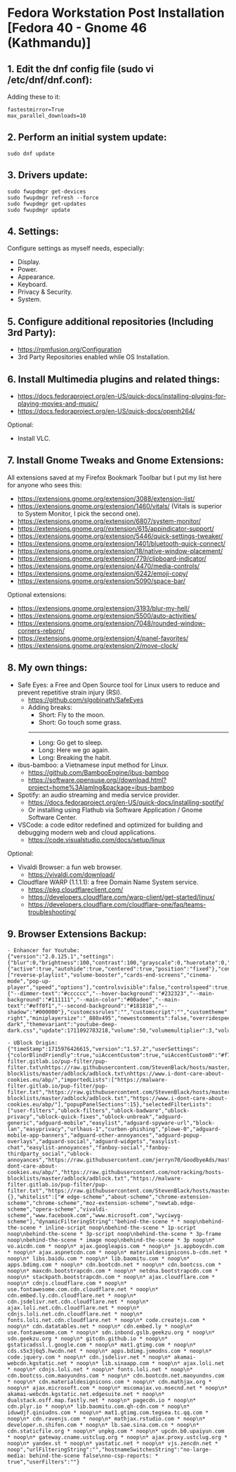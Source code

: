 # Fedora Workstation Post Installation [Fedora 40 - Gnome 46 (Kathmandu)]

## 1. Edit the dnf config file (sudo vi /etc/dnf/dnf.conf):
Adding these to it:

    fastestmirror=True
    max_parallel_downloads=10

## 2. Perform an initial system update:
    sudo dnf update

## 3. Drivers update:
    sudo fwupdmgr get-devices
    sudo fwupdmgr refresh --force
    sudo fwupdmgr get-updates
    sudo fwupdmgr update

## 4. Settings:
Configure settings as myself needs, especially:
- Display.
- Power.
- Appearance.
- Keyboard.
- Privacy & Security.
- System.

## 5. Configure additional repositories (Including 3rd Party):
- https://rpmfusion.org/Configuration
- 3rd Party Repositories enabled while OS Installation.

## 6. Install Multimedia plugins and related things:
- https://docs.fedoraproject.org/en-US/quick-docs/installing-plugins-for-playing-movies-and-music/
- https://docs.fedoraproject.org/en-US/quick-docs/openh264/

Optional:
- Install VLC.

## 7. Install Gnome Tweaks and Gnome Extensions:
All extensions saved at my Firefox Bookmark Toolbar but I put my list here for anyone who sees this:

- https://extensions.gnome.org/extension/3088/extension-list/
- https://extensions.gnome.org/extension/1460/vitals/ (Vitals is superior to System Monitor, I pick the second one).
- https://extensions.gnome.org/extension/6807/system-monitor/
- https://extensions.gnome.org//extension/615/appindicator-support/
- https://extensions.gnome.org/extension/5446/quick-settings-tweaker/
- https://extensions.gnome.org/extension/1401/bluetooth-quick-connect/
- https://extensions.gnome.org/extension/18/native-window-placement/
- https://extensions.gnome.org/extension/779/clipboard-indicator/
- https://extensions.gnome.org/extension/4470/media-controls/
- https://extensions.gnome.org/extension/6242/emoji-copy/
- https://extensions.gnome.org/extension/5090/space-bar/

Optional extensions:
- https://extensions.gnome.org/extension/3193/blur-my-hell/
- https://extensions.gnome.org/extension/5500/auto-activities/
- https://extensions.gnome.org/extension/7048/rounded-window-corners-reborn/
- https://extensions.gnome.org/extension/4/panel-favorites/
- https://extensions.gnome.org/extension/2/move-clock/

## 8. My own things:
- Safe Eyes: a Free and Open Source tool for Linux users to reduce and prevent repetitive strain injury (RSI).
    - https://github.com/slgobinath/SafeEyes
    - Adding breaks:
        - Short: Fly to the moon.
        - Short: Go touch some grass.
        ---
        - Long: Go get to sleep.
        - Long: Here we go again.
        - Long: Breaking the habit.
- ibus-bamboo: a Vietnamese input method for Linux.
    - https://github.com/BambooEngine/ibus-bamboo
    - https://software.opensuse.org//download.html?project=home%3Alamlng&package=ibus-bamboo
- Spotify: an audio streaming and media service provider.
    - https://docs.fedoraproject.org/en-US/quick-docs/installing-spotify/
    - Or installing using Flathub via Software Application / Gnome Software Center.
- VSCode: a code editor redefined and optimized for building and debugging modern web and cloud applications.
    - https://code.visualstudio.com/docs/setup/linux

Optional:
- Vivaldi Browser: a fun web browser.
    - https://vivaldi.com/download/
- Cloudflare WARP (1.1.1.1): a free Domain Name System service.
    - https://pkg.cloudflareclient.com/
    - https://developers.cloudflare.com/warp-client/get-started/linux/
    - https://developers.cloudflare.com/cloudflare-one/faq/teams-troubleshooting/

## 9. Browser Extensions Backup:
    - Enhancer for Youtube:
    {"version":"2.0.125.1","settings":{"blur":0,"brightness":100,"contrast":100,"grayscale":0,"huerotate":0,"invert":0,"saturate":100,"sepia":0,"applyvideofilters":false,"backgroundcolor":"#000000","backgroundopacity":85,"blackbars":false,"blockautoplay":true,"blockhfrformats":false,"blockwebmformats":false,"boostvolume":false,"cinemamode":false,"cinemamodewideplayer":true,"controlbar":{"active":true,"autohide":true,"centered":true,"position":"fixed"},"controls":["reverse-playlist","volume-booster","cards-end-screens","cinema-mode","pop-up-player","speed","options"],"controlsvisible":false,"controlspeed":true,"controlspeedmousebutton":false,"controlvolume":false,"controlvolumemousebutton":false,"convertshorts":false,"customcolors":{"--dimmer-text":"#cccccc","--hover-background":"#232323","--main-background":"#111111","--main-color":"#00adee","--main-text":"#eff0f1","--second-background":"#181818","--shadow":"#000000"},"customcssrules":"","customscript":"","customtheme":false,"darktheme":false,"date":1685191436467,"defaultvolume":false,"disableautoplay":true,"executescript":false,"expanddescription":false,"filter":"none","hidecardsendscreens":true,"hidechat":false,"hidecomments":false,"hiderelated":false,"hideshorts":false,"ignoreplaylists":true,"ignorepopupplayer":true,"localecode":"en_US","localedir":"ltr","message":false,"miniplayer":true,"miniplayerposition":"_top-right","miniplayersize":"_880x495","newestcomments":false,"overridespeeds":true,"pauseforegroundtab":false,"pausevideos":false,"popuplayersize":"1280x720","qualityembeds":"hd720","qualityembedsfullscreen":"hd1080","qualityplaylists":"hd720","qualityplaylistsfullscreen":"hd1080","qualityvideos":"hd720","qualityvideosfullscreen":"hd1080","reload":false,"reversemousewheeldirection":false,"selectquality":true,"selectqualityfullscreenoff":false,"selectqualityfullscreenon":false,"speed":1,"speedvariation":0.1,"stopvideos":false,"theatermode":false,"theme":"default-dark","themevariant":"youtube-deep-dark.css","update":1711092783218,"volume":50,"volumemultiplier":3,"volumevariation":5,"wideplayer":false,"wideplayerviewport":false}}

    - UBlock Origin:
    {"timeStamp":1715976426615,"version":"1.57.2","userSettings":{"colorBlindFriendly":true,"uiAccentCustom":true,"uiAccentCustom0":"#f75782","externalLists":"https://malware-filter.gitlab.io/pup-filter/pup-filter.txt\nhttps://raw.githubusercontent.com/StevenBlack/hosts/master/hosts\nhttps://raw.githubusercontent.com/jerryn70/GoodbyeAds/master/Hosts/GoodbyeAds.txt\nhttps://raw.githubusercontent.com/notracking/hosts-blocklists/master/adblock/adblock.txt\nhttps://www.i-dont-care-about-cookies.eu/abp/","importedLists":["https://malware-filter.gitlab.io/pup-filter/pup-filter.txt","https://raw.githubusercontent.com/StevenBlack/hosts/master/hosts","https://raw.githubusercontent.com/jerryn70/GoodbyeAds/master/Hosts/GoodbyeAds.txt","https://raw.githubusercontent.com/notracking/hosts-blocklists/master/adblock/adblock.txt","https://www.i-dont-care-about-cookies.eu/abp/"],"popupPanelSections":15},"selectedFilterLists":["user-filters","ublock-filters","ublock-badware","ublock-privacy","ublock-quick-fixes","ublock-unbreak","adguard-generic","adguard-mobile","easylist","adguard-spyware-url","block-lan","easyprivacy","urlhaus-1","curben-phishing","plowe-0","adguard-mobile-app-banners","adguard-other-annoyances","adguard-popup-overlays","adguard-social","adguard-widgets","easylist-chat","easylist-annoyances","fanboy-social","fanboy-thirdparty_social","ublock-annoyances","https://raw.githubusercontent.com/jerryn70/GoodbyeAds/master/Hosts/GoodbyeAds.txt","https://www.i-dont-care-about-cookies.eu/abp/","https://raw.githubusercontent.com/notracking/hosts-blocklists/master/adblock/adblock.txt","https://malware-filter.gitlab.io/pup-filter/pup-filter.txt","https://raw.githubusercontent.com/StevenBlack/hosts/master/hosts"],"hiddenSettings":{},"whitelist":["# edge-scheme","about-scheme","chrome-extension-scheme","chrome-scheme","moz-extension-scheme","newtab.edge-scheme","opera-scheme","vivaldi-scheme","www.facebook.com","www.microsoft.com","wyciwyg-scheme"],"dynamicFilteringString":"behind-the-scene * * noop\nbehind-the-scene * inline-script noop\nbehind-the-scene * 1p-script noop\nbehind-the-scene * 3p-script noop\nbehind-the-scene * 3p-frame noop\nbehind-the-scene * image noop\nbehind-the-scene * 3p noop\n* vo.aicdn.com * noop\n* ajax.googleapis.com * noop\n* js.appboycdn.com * noop\n* ajax.aspnetcdn.com * noop\n* materialdesignicons.b-cdn.net * noop\n* libs.baidu.com * noop\n* lib.baomitu.com * noop\n* apps.bdimg.com * noop\n* cdn.bootcdn.net * noop\n* cdn.bootcss.com * noop\n* maxcdn.bootstrapcdn.com * noop\n* netdna.bootstrapcdn.com * noop\n* stackpath.bootstrapcdn.com * noop\n* ajax.cloudflare.com * noop\n* cdnjs.cloudflare.com * noop\n* use.fontawesome.com.cdn.cloudflare.net * noop\n* cdn.embed.ly.cdn.cloudflare.net * noop\n* cdn.jsdelivr.net.cdn.cloudflare.net * noop\n* ajax.loli.net.cdn.cloudflare.net * noop\n* cdnjs.loli.net.cdn.cloudflare.net * noop\n* fonts.loli.net.cdn.cloudflare.net * noop\n* code.createjs.com * noop\n* cdn.datatables.net * noop\n* cdn.embed.ly * noop\n* use.fontawesome.com * noop\n* sdn.inbond.gslb.geekzu.org * noop\n* sdn.geekzu.org * noop\n* gitcdn.github.io * noop\n* gstaticadssl.l.google.com * noop\n* mat1.gtimg.com * noop\n* cds.s5x3j6q5.hwcdn.net * noop\n* apps.bdimg.jomodns.com * noop\n* code.jquery.com * noop\n* cdn.jsdelivr.net * noop\n* akamai-webcdn.kgstatic.net * noop\n* lib.sinaapp.com * noop\n* ajax.loli.net * noop\n* cdnjs.loli.net * noop\n* fonts.loli.net * noop\n* cdn.bootcss.com.maoyundns.com * noop\n* cdn.bootcdn.net.maoyundns.com * noop\n* cdn.materialdesignicons.com * noop\n* cdn.mathjax.org * noop\n* ajax.microsoft.com * noop\n* mscomajax.vo.msecnd.net * noop\n* akamai-webcdn.kgstatic.net.edgesuite.net * noop\n* dualstack.osff.map.fastly.net * noop\n* pagecdn.io * noop\n* cdn.plyr.io * noop\n* lib.baomitu.com.qh-cdn.com * noop\n* iduwdjf.qiniudns.com * noop\n* mat1.gtimg.com.tegsea.tc.qq.com * noop\n* cdn.ravenjs.com * noop\n* mathjax.rstudio.com * noop\n* developer.n.shifen.com * noop\n* lb.sae.sina.com.cn * noop\n* cdn.staticfile.org * noop\n* unpkg.com * noop\n* upcdn.b0.upaiyun.com * noop\n* gateway.cname.ustclug.org * noop\n* ajax.proxy.ustclug.org * noop\n* yandex.st * noop\n* yastatic.net * noop\n* vjs.zencdn.net * noop","urlFilteringString":"","hostnameSwitchesString":"no-large-media: behind-the-scene false\nno-csp-reports: * true","userFilters":""}
